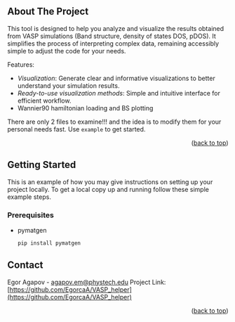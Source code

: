 <!-- ABOUT THE PROJECT -->
## About The Project

This tool is designed to help you analyze and visualize the results obtained from VASP simulations (Band structure, density of states DOS, pDOS). It simplifies the process of interpreting complex data, remaining accessibly simple to adjust the code for your needs. 

Features:
* *Visualization*: Generate clear and informative visualizations to better understand your simulation results.
* *Ready-to-use visualization methods*: Simple and intuitive interface for efficient workflow.
* Wannier90 hamiltonian loading and BS plotting

There are only 2 files to examine!!! and the idea is to modify them for your personal needs fast. 
Use `example` to get started.

<p align="right">(<a href="#readme-top">back to top</a>)</p>


<!-- GETTING STARTED -->
## Getting Started

This is an example of how you may give instructions on setting up your project locally.
To get a local copy up and running follow these simple example steps.

### Prerequisites

* pymatgen
  ```sh
  pip install pymatgen
  ```

<!-- CONTACT -->
## Contact

Egor Agapov -  agapov.em@phystech.edu
Project Link: [https://github.com/EgorcaA/VASP_helper](https://github.com/EgorcaA/VASP_helper)
<p align="right">(<a href="#readme-top">back to top</a>)</p>

